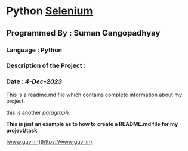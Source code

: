 # Python [Selenium](https://www.selenium.dev/)
## Programmed By : Suman Gangopadhyay
### Language : Python
### Description of the Project :
### Date : *4-Dec-2023*
This is a readme.md file which contains complete information about my project.


this is another *paragraph*.


**This is just an example as to how to create a README.md file for my project/task**


[www.guvi.in](https://www.guvi.in)